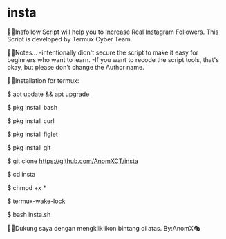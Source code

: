 # insta

🔗🔥Insfollow Script will help you to 
  Increase Real 
  Instagram Followers. 
  This Script is 
  developed by Termux Cyber Team.

🔗🔥Notes...
  -intentionally didn't secure the 
   script to make it easy for 
   beginners who want to learn.
  -If you want to recode the script tools, 
   that's okay, 
   but please don't change the Author name.
   
🔗🔥Installation for termux:

$ apt update && apt upgrade

$ pkg install bash

$ pkg install curl

$ pkg install figlet

$ pkg install git

$ git clone https://github.com/AnomXCT/insta

$ cd insta

$ chmod +x * 

$ termux-wake-lock

$ bash insta.sh


🔗🔥Dukung saya dengan mengklik ikon 
    bintang di atas️.
                   By:AnomX🎭


